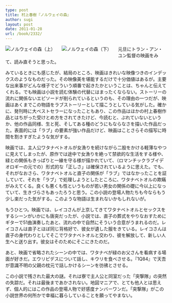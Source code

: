 ```yaml
---
type: post
title: 村上春樹『ノルウェイの森』
author: sugi
layout: post
date: 2011-01-28
url: /book/2332/
---
```

<a href="http://www.amazon.co.jp/exec/obidos/ASIN/4062035154/chezsugi-22/ref=nosim/" onclick="_gaq.push(['_trackEvent', 'outbound-article', 'http://www.amazon.co.jp/exec/obidos/ASIN/4062035154/chezsugi-22/ref=nosim/', '']);" name="amazletlink" target="_blank"><img src="http://i1.wp.com/ecx.images-amazon.com/images/I/11F7Q77024L._SL160_.jpg?w=660" alt="ノルウェイの森（上）" class="alignleft" style="float: left; margin: 0 20px 20px 0;" data-recalc-dims="1" /></a><a href="http://www.amazon.co.jp/exec/obidos/ASIN/4062035162/chezsugi-22/ref=nosim/" onclick="_gaq.push(['_trackEvent', 'outbound-article', 'http://www.amazon.co.jp/exec/obidos/ASIN/4062035162/chezsugi-22/ref=nosim/', '']);" name="amazletlink" target="_blank"><img src="http://i0.wp.com/ecx.images-amazon.com/images/I/11MEEM9YWSL._SL160_.jpg?w=660" alt="ノルウェイの森（下）" class="alignleft" style="float: left; margin: 0 20px 20px 0;" data-recalc-dims="1" /></a>

元旦にトラン・アン・ユン監督の映画をみて、読み直そうと思った。

みているときにも感じたが、結局のところ、映画はきれいな映像つきのインデックスのようなものだった。その映像美を堪能するだけで十分価値はあるが。主要な出来事がどんな様子でどういう順番で起きたかということは、ちゃんと伝えてくれる。でも映画は小説を読む体験の代替にはまったくならない。ストーリーの流れに関係ないエピソードが削られているというのも、その理由の一つだが、映画はあくまでこの物語をラブストーリーとして描こうとしている気がした。確かに、発刊時に大ベストセラーになったこともあり、この作品はほかの村上春樹作品とはちがった受けとめ方をされてきたけど、今読むと、ぶれていないというか、他の作品同様、生と死、そしてある種のどうにもならなさを描いた作品だった。表面的には「ラブ」の要素が強い作品だけど、映画はことさらその描写に時間を割きすぎたような気がする。

映画では、主人公ワタナベトオルが女漁りを続けながら二股をかける軽薄なやつに見えてしまったが、原作では途中で女漁りを絶って禁欲的な生活をする様や、緑との関係もきっぱりと一線を守る様が描かれていて、（ロマンチックラブイデオロギーの元での）形式的な「正しさ」は確保されているように思えた。でも、それがなおさら、ワタナベトオルと直子の関係が「ラブ」ではなかったことを証していて、それを「ラブ」で処理しようとしたところに、ワタナベトオルの欺瞞がみえてくる。良くも悪くも性というものが若い男女の関係の礎に今以上になっていて、生きづらさもあったろうと思う。この小説の登場人物たちも今ならもう少し楽だった気がする。このような物語は生まれないかもしれないが。

もうひとつ。映画では、レイコさんが上京してきてワタナベトオルとセックスをするシーンがいかにも唐突だったが、小説では、直子の葬式をやりなおすためにギターで51曲演奏したあと、流れの中で自然にそういう合意がうまれるのだ。レイコさんは直子とほぼ同じ背格好で、彼女が遺した服をきている。レイコさんは直子の身代わりとしてそこでワタナベトオルと交わり、彼を解放して、新しい人生へと送り出す。彼女はそのためにそこにきたのだ。

あと、映画で省略されたシーンの中では、ワタナベが緑のお父さんを看病する場面が好きだ。エウリピデスについて話し、キウリを食べさせる。『1Q84』で天吾が意識不明の父親の枕元で話しかけるシーンを彷彿とさせる。

この小説で残された最大の謎。それは寮で主人公と同室だった「突撃隊」の突然の失踪だ。それは最後まであかされない。地図マニアで、とても他人とは思えず、個人的にはこの作品の登場人物で好感度ナンバーワンだ。「突撃隊」がこの小説世界の何所かで幸福に暮らしていることを願ってやまない。

